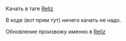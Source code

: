 Качать в таге [Reliz](https://github.com/9564519/Arma-3-KOTH-MPMissionsCache/releases/tag/reliz)

В коде (вот прям тут) ничего качать не надо.

Обновление произвожу именно в [Reliz](https://github.com/9564519/Arma-3-KOTH-MPMissionsCache/releases/tag/reliz)
